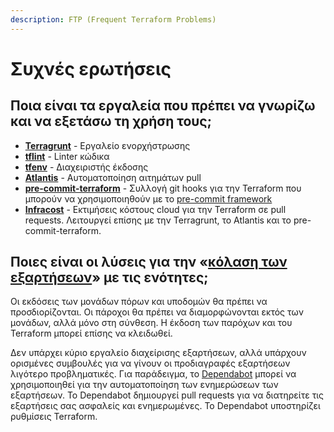 ```yaml
---
description: FTP (Frequent Terraform Problems)
---
```


# Συχνές ερωτήσεις

## Ποια είναι τα εργαλεία που πρέπει να γνωρίζω και να εξετάσω τη χρήση τους;

* [**Terragrunt**](https://terragrunt.gruntwork.io/) - Εργαλείο ενορχήστρωσης
* [**tflint**](https://github.com/terraform-linters/tflint) - Linter κώδικα
* [**tfenv**](https://github.com/tfutils/tfenv) - Διαχειριστής έκδοσης
* [**Atlantis**](https://www.runatlantis.io/) - Αυτοματοποίηση αιτημάτων pull
* [**pre-commit-terraform**](https://github.com/antonbabenko/pre-commit-terraform) - Συλλογή git hooks για την Terraform που μπορούν να χρησιμοποιηθούν με το [pre-commit framework](https://pre-commit.com/)
* [**Infracost**](https://www.infracost.io/) - Εκτιμήσεις κόστους cloud για την Terraform σε pull requests. Λειτουργεί επίσης με την Terragrunt, το Atlantis και το pre-commit-terraform.

## Ποιες είναι οι λύσεις για την «[κόλαση των εξαρτήσεων](https://en.wikipedia.org/wiki/Dependency\_hell)» με τις ενότητες;

Οι εκδόσεις των μονάδων πόρων και υποδομών θα πρέπει να προσδιορίζονται. Οι πάροχοι θα πρέπει να διαμορφώνονται εκτός των μονάδων, αλλά μόνο στη σύνθεση. Η έκδοση των παρόχων και του Terraform μπορεί επίσης να κλειδωθεί.

Δεν υπάρχει κύριο εργαλείο διαχείρισης εξαρτήσεων, αλλά υπάρχουν ορισμένες συμβουλές για να γίνουν οι προδιαγραφές εξαρτήσεων λιγότερο προβληματικές. Για παράδειγμα, το [Dependabot](https://dependabot.com/) μπορεί να χρησιμοποιηθεί για την αυτοματοποίηση των ενημερώσεων των εξαρτήσεων. Το Dependabot δημιουργεί pull requests για να διατηρείτε τις εξαρτήσεις σας ασφαλείς και ενημερωμένες. Το Dependabot υποστηρίζει ρυθμίσεις Terraform.
